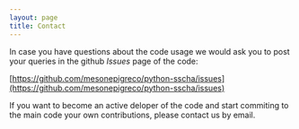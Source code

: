 ```yaml
---
layout: page
title: Contact
---
```


In case you have questions about the code usage we would ask you to post your queries in the github *Issues* page of the code:

[https://github.com/mesonepigreco/python-sscha/issues](https://github.com/mesonepigreco/python-sscha/issues)

If you want to become an active deloper of the code and start commiting to the main code your own contributions, please contact us by email.  
